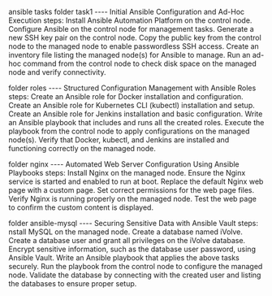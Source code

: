 ansible tasks 
folder task1 ---- Initial Ansible Configuration and Ad-Hoc Execution
steps:
Install Ansible Automation Platform on the control node.
Configure Ansible on the control node for management tasks.
Generate a new SSH key pair on the control node.
Copy the public key from the control node to the managed node to enable passwordless SSH access.
Create an inventory file listing the managed node(s) for Ansible to manage.
Run an ad-hoc command from the control node to check disk space on the managed node and verify connectivity.

folder roles ---- Structured Configuration Management with Ansible Roles
steps:
Create an Ansible role for Docker installation and configuration.
Create an Ansible role for Kubernetes CLI (kubectl) installation and setup.
Create an Ansible role for Jenkins installation and basic configuration.
Write an Ansible playbook that includes and runs all the created roles.
Execute the playbook from the control node to apply configurations on the managed node(s).
Verify that Docker, kubectl, and Jenkins are installed and functioning correctly on the managed node.

folder nginx ---- Automated Web Server Configuration Using Ansible Playbooks
steps:
Install Nginx on the managed node.
Ensure the Nginx service is started and enabled to run at boot.
Replace the default Nginx web page with a custom page.
Set correct permissions for the web page files.
Verify Nginx is running properly on the managed node.
Test the web page to confirm the custom content is displayed.

folder ansible-mysql ---- Securing Sensitive Data with Ansible Vault
steps:
nstall MySQL on the managed node.
Create a database named iVolve.
Create a database user and grant all privileges on the iVolve database.
Encrypt sensitive information, such as the database user password, using Ansible Vault.
Write an Ansible playbook that applies the above tasks securely.
Run the playbook from the control node to configure the managed node.
Validate the database by connecting with the created user and listing the databases to ensure proper setup.
